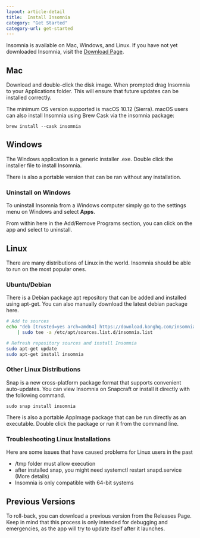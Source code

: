 ```yaml
---
layout: article-detail
title:  Install Insomnia
category: "Get Started"
category-url: get-started
---
```


Insomnia is available on Mac, Windows, and Linux. If you have not yet downloaded Insomnia, visit the [Download Page](https://insomnia.rest/download).

## Mac

Download and double-click the disk image. When prompted drag Insomnia to your Applications folder. This will ensure that future updates can be installed correctly.

The minimum OS version supported is macOS 10.12 (Sierra).
macOS users can also install Insomnia using Brew Cask via the insomnia package:

`brew install --cask insomnia`

## Windows

The Windows application is a generic installer .exe. Double click the installer file to install Insomnia.

There is also a portable version that can be ran without any installation.

### Uninstall on Windows

To uninstall Insomnia from a Windows computer simply go to the settings menu on Windows and select **Apps**. 

From within here in the Add/Remove Programs section, you can click on the app and select to uninstall. 

## Linux
There are many distributions of Linux in the world. Insomnia should be able to run on the most popular ones.

### Ubuntu/Debian
There is a Debian package apt repository that can be added and installed using apt-get. You can also manually download the latest debian package here.

```bash
# Add to sources
echo "deb [trusted=yes arch=amd64] https://download.konghq.com/insomnia-ubuntu/ default all" \
    | sudo tee -a /etc/apt/sources.list.d/insomnia.list

# Refresh repository sources and install Insomnia
sudo apt-get update
sudo apt-get install insomnia
```

### Other Linux Distributions

Snap is a new cross-platform package format that supports convenient auto-updates. You can view Insomnia on Snapcraft or install it directly with the following command.

`sudo snap install insomnia`

There is also a portable AppImage package that can be run directly as an executable. Double click the package or run it from the command line.

### Troubleshooting Linux Installations
Here are some issues that have caused problems for Linux users in the past

* /tmp folder must allow execution
* after installed snap, you might need systemctl restart snapd.service (More details)
* Insomnia is only compatible with 64-bit systems

## Previous Versions

To roll-back, you can download a previous version from the Releases Page. Keep in mind that this process is only intended for debugging and emergencies, as the app will try to update itself after it launches.
